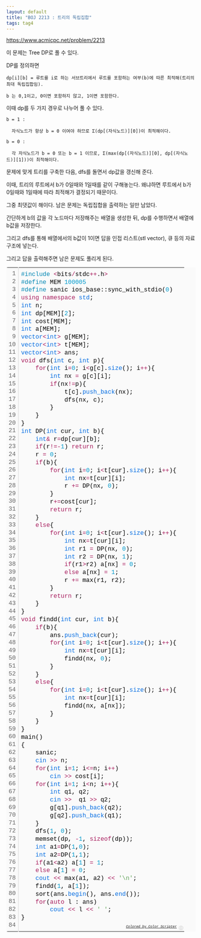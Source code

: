 ```yaml
---
layout: default
title: "BOJ 2213 : 트리의 독립집합"
tags: tag4
---
```


https://www.acmicpc.net/problem/2213

이 문제는 Tree DP로 풀 수 있다.

DP를 정의하면

    dp[i][b] = 루트를 i로 하는 서브트리에서 루트를 포함하는 여부(b)에 따른 최적해(트리의 최대 독립집합임).
  
    b 는 0,1이고, 0이면 포함하지 않고, 1이면 포함한다.

이때 dp를 두 가지 경우로 나누어 풀 수 있다.

    b = 1 :

      자식노드가 항상 b = 0 이여야 하므로 Σ(dp[(자식노드)][0])이 최적해이다.

    b = 0 :

      각 자식노드가 b = 0 또는 b = 1 이므로, Σ(max(dp[(자식노드)][0], dp[(자식노드)][1]))이 최적해이다.

문제에 맞게 트리를 구축한 다음, dfs를 돌면서 dp값을 갱신해 준다.

이때, 트리의 루트에서 b가 0일때와 1일때를 같이 구해놓는다. 왜냐하면 루트에서 b가 0일때와 1일때에 따라 최적해가 결정되기 때문이다.

그중 최댓값이 해이다. 남은 문제는 독립집합을 출력하는 일만 남았다.

간단하게 b의 값을 각 노드마다 저장해주는 배열을 생성한 뒤, dp를 수행하면서 배열에 b값을 저장한다.

그리고 dfs를 통해 배열에서의 b값이 1이면 답을 인접 리스트(stl vector), 큐 등의 자료구조에 넣는다.

그리고 답을 출력해주면 남은 문제도 풀리게 된다.

<div class="colorscripter-code" style="color:#010101;font-family:Consolas, 'Liberation Mono', Menlo, Courier, monospace !important; position:relative !important;overflow:auto"><table class="colorscripter-code-table" style="margin:0;padding:0;border:none;background-color:#fafafa;border-radius:4px;" cellspacing="0" cellpadding="0"><tr><td style="padding:6px;border-right:2px solid #e5e5e5"><div style="margin:0;padding:0;word-break:normal;text-align:right;color:#666;font-family:Consolas, 'Liberation Mono', Menlo, Courier, monospace !important;line-height:130%"><div style="line-height:130%">1</div><div style="line-height:130%">2</div><div style="line-height:130%">3</div><div style="line-height:130%">4</div><div style="line-height:130%">5</div><div style="line-height:130%">6</div><div style="line-height:130%">7</div><div style="line-height:130%">8</div><div style="line-height:130%">9</div><div style="line-height:130%">10</div><div style="line-height:130%">11</div><div style="line-height:130%">12</div><div style="line-height:130%">13</div><div style="line-height:130%">14</div><div style="line-height:130%">15</div><div style="line-height:130%">16</div><div style="line-height:130%">17</div><div style="line-height:130%">18</div><div style="line-height:130%">19</div><div style="line-height:130%">20</div><div style="line-height:130%">21</div><div style="line-height:130%">22</div><div style="line-height:130%">23</div><div style="line-height:130%">24</div><div style="line-height:130%">25</div><div style="line-height:130%">26</div><div style="line-height:130%">27</div><div style="line-height:130%">28</div><div style="line-height:130%">29</div><div style="line-height:130%">30</div><div style="line-height:130%">31</div><div style="line-height:130%">32</div><div style="line-height:130%">33</div><div style="line-height:130%">34</div><div style="line-height:130%">35</div><div style="line-height:130%">36</div><div style="line-height:130%">37</div><div style="line-height:130%">38</div><div style="line-height:130%">39</div><div style="line-height:130%">40</div><div style="line-height:130%">41</div><div style="line-height:130%">42</div><div style="line-height:130%">43</div><div style="line-height:130%">44</div><div style="line-height:130%">45</div><div style="line-height:130%">46</div><div style="line-height:130%">47</div><div style="line-height:130%">48</div><div style="line-height:130%">49</div><div style="line-height:130%">50</div><div style="line-height:130%">51</div><div style="line-height:130%">52</div><div style="line-height:130%">53</div><div style="line-height:130%">54</div><div style="line-height:130%">55</div><div style="line-height:130%">56</div><div style="line-height:130%">57</div><div style="line-height:130%">58</div><div style="line-height:130%">59</div><div style="line-height:130%">60</div><div style="line-height:130%">61</div><div style="line-height:130%">62</div><div style="line-height:130%">63</div><div style="line-height:130%">64</div><div style="line-height:130%">65</div><div style="line-height:130%">66</div><div style="line-height:130%">67</div><div style="line-height:130%">68</div><div style="line-height:130%">69</div><div style="line-height:130%">70</div><div style="line-height:130%">71</div><div style="line-height:130%">72</div><div style="line-height:130%">73</div><div style="line-height:130%">74</div><div style="line-height:130%">75</div><div style="line-height:130%">76</div><div style="line-height:130%">77</div><div style="line-height:130%">78</div><div style="line-height:130%">79</div><div style="line-height:130%">80</div><div style="line-height:130%">81</div><div style="line-height:130%">82</div><div style="line-height:130%">83</div><div style="line-height:130%">84</div></div></td><td style="padding:6px 0;text-align:left"><div style="margin:0;padding:0;color:#010101;font-family:Consolas, 'Liberation Mono', Menlo, Courier, monospace !important;line-height:130%"><div style="padding:0 6px; white-space:pre; line-height:130%"><span style="color:#0086b3">#include</span>&nbsp;<span style="color:#ff3399"></span><span style="color:#a71d5d">&lt;</span>bits<span style="color:#ff3399"></span><span style="color:#a71d5d">/</span>stdc<span style="color:#ff3399"></span><span style="color:#a71d5d">+</span><span style="color:#ff3399"></span><span style="color:#a71d5d">+</span>.h<span style="color:#ff3399"></span><span style="color:#a71d5d">&gt;</span></div><div style="padding:0 6px; white-space:pre; line-height:130%"><span style="color:#0086b3">#define</span>&nbsp;MEM&nbsp;<span style="color:#0099cc">100005</span></div><div style="padding:0 6px; white-space:pre; line-height:130%"><span style="color:#0086b3">#define</span>&nbsp;sanic&nbsp;ios_base::sync_with_stdio(<span style="color:#0099cc">0</span>)</div><div style="padding:0 6px; white-space:pre; line-height:130%"><span style="color:#a71d5d">using</span>&nbsp;<span style="color:#a71d5d">namespace</span>&nbsp;<span style="color:#066de2">std</span>;</div><div style="padding:0 6px; white-space:pre; line-height:130%"><span style="color:#066de2">int</span>&nbsp;n;</div><div style="padding:0 6px; white-space:pre; line-height:130%"><span style="color:#066de2">int</span>&nbsp;dp[MEM][<span style="color:#0099cc">2</span>];</div><div style="padding:0 6px; white-space:pre; line-height:130%"><span style="color:#066de2">int</span>&nbsp;cost[MEM];</div><div style="padding:0 6px; white-space:pre; line-height:130%"><span style="color:#066de2">int</span>&nbsp;a[MEM];</div><div style="padding:0 6px; white-space:pre; line-height:130%"><span style="color:#066de2">vector</span><span style="color:#a71d5d">&lt;</span><span style="color:#066de2">int</span><span style="color:#a71d5d">&gt;</span>&nbsp;g[MEM];</div><div style="padding:0 6px; white-space:pre; line-height:130%"><span style="color:#066de2">vector</span><span style="color:#a71d5d">&lt;</span><span style="color:#066de2">int</span><span style="color:#a71d5d">&gt;</span>&nbsp;t[MEM];</div><div style="padding:0 6px; white-space:pre; line-height:130%"><span style="color:#066de2">vector</span><span style="color:#a71d5d">&lt;</span><span style="color:#066de2">int</span><span style="color:#a71d5d">&gt;</span>&nbsp;ans;</div><div style="padding:0 6px; white-space:pre; line-height:130%"><span style="color:#a71d5d">void</span>&nbsp;dfs(<span style="color:#066de2">int</span>&nbsp;c,&nbsp;<span style="color:#066de2">int</span>&nbsp;p){</div><div style="padding:0 6px; white-space:pre; line-height:130%">&nbsp;&nbsp;&nbsp;&nbsp;<span style="color:#a71d5d">for</span>(<span style="color:#066de2">int</span>&nbsp;i<span style="color:#ff3399"></span><span style="color:#a71d5d">=</span><span style="color:#0099cc">0</span>;&nbsp;i<span style="color:#ff3399"></span><span style="color:#a71d5d">&lt;</span>g[c].<span style="color:#066de2">size</span>();&nbsp;i<span style="color:#ff3399"></span><span style="color:#a71d5d">+</span><span style="color:#ff3399"></span><span style="color:#a71d5d">+</span>){</div><div style="padding:0 6px; white-space:pre; line-height:130%">&nbsp;&nbsp;&nbsp;&nbsp;&nbsp;&nbsp;&nbsp;&nbsp;<span style="color:#066de2">int</span>&nbsp;nx&nbsp;<span style="color:#ff3399"></span><span style="color:#a71d5d">=</span>&nbsp;g[c][i];</div><div style="padding:0 6px; white-space:pre; line-height:130%">&nbsp;&nbsp;&nbsp;&nbsp;&nbsp;&nbsp;&nbsp;&nbsp;<span style="color:#a71d5d">if</span>(nx<span style="color:#ff3399"></span><span style="color:#a71d5d">!</span><span style="color:#ff3399"></span><span style="color:#a71d5d">=</span>p){</div><div style="padding:0 6px; white-space:pre; line-height:130%">&nbsp;&nbsp;&nbsp;&nbsp;&nbsp;&nbsp;&nbsp;&nbsp;&nbsp;&nbsp;&nbsp;&nbsp;t[c].<span style="color:#066de2">push_back</span>(nx);</div><div style="padding:0 6px; white-space:pre; line-height:130%">&nbsp;&nbsp;&nbsp;&nbsp;&nbsp;&nbsp;&nbsp;&nbsp;&nbsp;&nbsp;&nbsp;&nbsp;dfs(nx,&nbsp;c);</div><div style="padding:0 6px; white-space:pre; line-height:130%">&nbsp;&nbsp;&nbsp;&nbsp;&nbsp;&nbsp;&nbsp;&nbsp;}</div><div style="padding:0 6px; white-space:pre; line-height:130%">&nbsp;&nbsp;&nbsp;&nbsp;}</div><div style="padding:0 6px; white-space:pre; line-height:130%">}</div><div style="padding:0 6px; white-space:pre; line-height:130%"><span style="color:#066de2">int</span>&nbsp;DP(<span style="color:#066de2">int</span>&nbsp;cur,&nbsp;<span style="color:#066de2">int</span>&nbsp;b){</div><div style="padding:0 6px; white-space:pre; line-height:130%">&nbsp;&nbsp;&nbsp;&nbsp;<span style="color:#066de2">int</span><span style="color:#a71d5d">&amp;</span>&nbsp;r<span style="color:#ff3399"></span><span style="color:#a71d5d">=</span>dp[cur][b];</div><div style="padding:0 6px; white-space:pre; line-height:130%">&nbsp;&nbsp;&nbsp;&nbsp;<span style="color:#a71d5d">if</span>(r<span style="color:#ff3399"></span><span style="color:#a71d5d">!</span><span style="color:#ff3399"></span><span style="color:#a71d5d">=</span><span style="color:#ff3399"></span><span style="color:#a71d5d">-</span><span style="color:#0099cc">1</span>)&nbsp;<span style="color:#a71d5d">return</span>&nbsp;r;</div><div style="padding:0 6px; white-space:pre; line-height:130%">&nbsp;&nbsp;&nbsp;&nbsp;r&nbsp;<span style="color:#ff3399"></span><span style="color:#a71d5d">=</span>&nbsp;<span style="color:#0099cc">0</span>;</div><div style="padding:0 6px; white-space:pre; line-height:130%">&nbsp;&nbsp;&nbsp;&nbsp;<span style="color:#a71d5d">if</span>(b){</div><div style="padding:0 6px; white-space:pre; line-height:130%">&nbsp;&nbsp;&nbsp;&nbsp;&nbsp;&nbsp;&nbsp;&nbsp;<span style="color:#a71d5d">for</span>(<span style="color:#066de2">int</span>&nbsp;i<span style="color:#ff3399"></span><span style="color:#a71d5d">=</span><span style="color:#0099cc">0</span>;&nbsp;i<span style="color:#ff3399"></span><span style="color:#a71d5d">&lt;</span>t[cur].<span style="color:#066de2">size</span>();&nbsp;i<span style="color:#ff3399"></span><span style="color:#a71d5d">+</span><span style="color:#ff3399"></span><span style="color:#a71d5d">+</span>){</div><div style="padding:0 6px; white-space:pre; line-height:130%">&nbsp;&nbsp;&nbsp;&nbsp;&nbsp;&nbsp;&nbsp;&nbsp;&nbsp;&nbsp;&nbsp;&nbsp;<span style="color:#066de2">int</span>&nbsp;nx<span style="color:#ff3399"></span><span style="color:#a71d5d">=</span>t[cur][i];</div><div style="padding:0 6px; white-space:pre; line-height:130%">&nbsp;&nbsp;&nbsp;&nbsp;&nbsp;&nbsp;&nbsp;&nbsp;&nbsp;&nbsp;&nbsp;&nbsp;r&nbsp;<span style="color:#ff3399"></span><span style="color:#a71d5d">+</span><span style="color:#ff3399"></span><span style="color:#a71d5d">=</span>&nbsp;DP(nx,&nbsp;<span style="color:#0099cc">0</span>);</div><div style="padding:0 6px; white-space:pre; line-height:130%">&nbsp;&nbsp;&nbsp;&nbsp;&nbsp;&nbsp;&nbsp;&nbsp;}</div><div style="padding:0 6px; white-space:pre; line-height:130%">&nbsp;&nbsp;&nbsp;&nbsp;&nbsp;&nbsp;&nbsp;&nbsp;r<span style="color:#ff3399"></span><span style="color:#a71d5d">+</span><span style="color:#ff3399"></span><span style="color:#a71d5d">=</span>cost[cur];</div><div style="padding:0 6px; white-space:pre; line-height:130%">&nbsp;&nbsp;&nbsp;&nbsp;&nbsp;&nbsp;&nbsp;&nbsp;<span style="color:#a71d5d">return</span>&nbsp;r;</div><div style="padding:0 6px; white-space:pre; line-height:130%">&nbsp;&nbsp;&nbsp;&nbsp;}</div><div style="padding:0 6px; white-space:pre; line-height:130%">&nbsp;&nbsp;&nbsp;&nbsp;<span style="color:#a71d5d">else</span>{</div><div style="padding:0 6px; white-space:pre; line-height:130%">&nbsp;&nbsp;&nbsp;&nbsp;&nbsp;&nbsp;&nbsp;&nbsp;<span style="color:#a71d5d">for</span>(<span style="color:#066de2">int</span>&nbsp;i<span style="color:#ff3399"></span><span style="color:#a71d5d">=</span><span style="color:#0099cc">0</span>;&nbsp;i<span style="color:#ff3399"></span><span style="color:#a71d5d">&lt;</span>t[cur].<span style="color:#066de2">size</span>();&nbsp;i<span style="color:#ff3399"></span><span style="color:#a71d5d">+</span><span style="color:#ff3399"></span><span style="color:#a71d5d">+</span>){</div><div style="padding:0 6px; white-space:pre; line-height:130%">&nbsp;&nbsp;&nbsp;&nbsp;&nbsp;&nbsp;&nbsp;&nbsp;&nbsp;&nbsp;&nbsp;&nbsp;<span style="color:#066de2">int</span>&nbsp;nx<span style="color:#ff3399"></span><span style="color:#a71d5d">=</span>t[cur][i];</div><div style="padding:0 6px; white-space:pre; line-height:130%">&nbsp;&nbsp;&nbsp;&nbsp;&nbsp;&nbsp;&nbsp;&nbsp;&nbsp;&nbsp;&nbsp;&nbsp;<span style="color:#066de2">int</span>&nbsp;r1&nbsp;<span style="color:#ff3399"></span><span style="color:#a71d5d">=</span>&nbsp;DP(nx,&nbsp;<span style="color:#0099cc">0</span>);</div><div style="padding:0 6px; white-space:pre; line-height:130%">&nbsp;&nbsp;&nbsp;&nbsp;&nbsp;&nbsp;&nbsp;&nbsp;&nbsp;&nbsp;&nbsp;&nbsp;<span style="color:#066de2">int</span>&nbsp;r2&nbsp;<span style="color:#ff3399"></span><span style="color:#a71d5d">=</span>&nbsp;DP(nx,&nbsp;<span style="color:#0099cc">1</span>);</div><div style="padding:0 6px; white-space:pre; line-height:130%">&nbsp;&nbsp;&nbsp;&nbsp;&nbsp;&nbsp;&nbsp;&nbsp;&nbsp;&nbsp;&nbsp;&nbsp;<span style="color:#a71d5d">if</span>(r1<span style="color:#ff3399"></span><span style="color:#a71d5d">&gt;</span>r2)&nbsp;a[nx]&nbsp;<span style="color:#ff3399"></span><span style="color:#a71d5d">=</span>&nbsp;<span style="color:#0099cc">0</span>;</div><div style="padding:0 6px; white-space:pre; line-height:130%">&nbsp;&nbsp;&nbsp;&nbsp;&nbsp;&nbsp;&nbsp;&nbsp;&nbsp;&nbsp;&nbsp;&nbsp;<span style="color:#a71d5d">else</span>&nbsp;a[nx]&nbsp;<span style="color:#ff3399"></span><span style="color:#a71d5d">=</span>&nbsp;<span style="color:#0099cc">1</span>;</div><div style="padding:0 6px; white-space:pre; line-height:130%">&nbsp;&nbsp;&nbsp;&nbsp;&nbsp;&nbsp;&nbsp;&nbsp;&nbsp;&nbsp;&nbsp;&nbsp;r&nbsp;<span style="color:#ff3399"></span><span style="color:#a71d5d">+</span><span style="color:#ff3399"></span><span style="color:#a71d5d">=</span>&nbsp;max(r1,&nbsp;r2);</div><div style="padding:0 6px; white-space:pre; line-height:130%">&nbsp;&nbsp;&nbsp;&nbsp;&nbsp;&nbsp;&nbsp;&nbsp;}</div><div style="padding:0 6px; white-space:pre; line-height:130%">&nbsp;&nbsp;&nbsp;&nbsp;&nbsp;&nbsp;&nbsp;&nbsp;<span style="color:#a71d5d">return</span>&nbsp;r;</div><div style="padding:0 6px; white-space:pre; line-height:130%">&nbsp;&nbsp;&nbsp;&nbsp;}</div><div style="padding:0 6px; white-space:pre; line-height:130%">}</div><div style="padding:0 6px; white-space:pre; line-height:130%"><span style="color:#a71d5d">void</span>&nbsp;findd(<span style="color:#066de2">int</span>&nbsp;cur,&nbsp;<span style="color:#066de2">int</span>&nbsp;b){</div><div style="padding:0 6px; white-space:pre; line-height:130%">&nbsp;&nbsp;&nbsp;&nbsp;<span style="color:#a71d5d">if</span>(b){</div><div style="padding:0 6px; white-space:pre; line-height:130%">&nbsp;&nbsp;&nbsp;&nbsp;&nbsp;&nbsp;&nbsp;&nbsp;ans.<span style="color:#066de2">push_back</span>(cur);</div><div style="padding:0 6px; white-space:pre; line-height:130%">&nbsp;&nbsp;&nbsp;&nbsp;&nbsp;&nbsp;&nbsp;&nbsp;<span style="color:#a71d5d">for</span>(<span style="color:#066de2">int</span>&nbsp;i<span style="color:#ff3399"></span><span style="color:#a71d5d">=</span><span style="color:#0099cc">0</span>;&nbsp;i<span style="color:#ff3399"></span><span style="color:#a71d5d">&lt;</span>t[cur].<span style="color:#066de2">size</span>();&nbsp;i<span style="color:#ff3399"></span><span style="color:#a71d5d">+</span><span style="color:#ff3399"></span><span style="color:#a71d5d">+</span>){</div><div style="padding:0 6px; white-space:pre; line-height:130%">&nbsp;&nbsp;&nbsp;&nbsp;&nbsp;&nbsp;&nbsp;&nbsp;&nbsp;&nbsp;&nbsp;&nbsp;<span style="color:#066de2">int</span>&nbsp;nx<span style="color:#ff3399"></span><span style="color:#a71d5d">=</span>t[cur][i];</div><div style="padding:0 6px; white-space:pre; line-height:130%">&nbsp;&nbsp;&nbsp;&nbsp;&nbsp;&nbsp;&nbsp;&nbsp;&nbsp;&nbsp;&nbsp;&nbsp;findd(nx,&nbsp;<span style="color:#0099cc">0</span>);</div><div style="padding:0 6px; white-space:pre; line-height:130%">&nbsp;&nbsp;&nbsp;&nbsp;&nbsp;&nbsp;&nbsp;&nbsp;}</div><div style="padding:0 6px; white-space:pre; line-height:130%">&nbsp;&nbsp;&nbsp;&nbsp;}</div><div style="padding:0 6px; white-space:pre; line-height:130%">&nbsp;&nbsp;&nbsp;&nbsp;<span style="color:#a71d5d">else</span>{</div><div style="padding:0 6px; white-space:pre; line-height:130%">&nbsp;&nbsp;&nbsp;&nbsp;&nbsp;&nbsp;&nbsp;&nbsp;<span style="color:#a71d5d">for</span>(<span style="color:#066de2">int</span>&nbsp;i<span style="color:#ff3399"></span><span style="color:#a71d5d">=</span><span style="color:#0099cc">0</span>;&nbsp;i<span style="color:#ff3399"></span><span style="color:#a71d5d">&lt;</span>t[cur].<span style="color:#066de2">size</span>();&nbsp;i<span style="color:#ff3399"></span><span style="color:#a71d5d">+</span><span style="color:#ff3399"></span><span style="color:#a71d5d">+</span>){</div><div style="padding:0 6px; white-space:pre; line-height:130%">&nbsp;&nbsp;&nbsp;&nbsp;&nbsp;&nbsp;&nbsp;&nbsp;&nbsp;&nbsp;&nbsp;&nbsp;<span style="color:#066de2">int</span>&nbsp;nx<span style="color:#ff3399"></span><span style="color:#a71d5d">=</span>t[cur][i];</div><div style="padding:0 6px; white-space:pre; line-height:130%">&nbsp;&nbsp;&nbsp;&nbsp;&nbsp;&nbsp;&nbsp;&nbsp;&nbsp;&nbsp;&nbsp;&nbsp;findd(nx,&nbsp;a[nx]);</div><div style="padding:0 6px; white-space:pre; line-height:130%">&nbsp;&nbsp;&nbsp;&nbsp;&nbsp;&nbsp;&nbsp;&nbsp;}</div><div style="padding:0 6px; white-space:pre; line-height:130%">&nbsp;&nbsp;&nbsp;&nbsp;}</div><div style="padding:0 6px; white-space:pre; line-height:130%">}</div><div style="padding:0 6px; white-space:pre; line-height:130%">main()</div><div style="padding:0 6px; white-space:pre; line-height:130%">{</div><div style="padding:0 6px; white-space:pre; line-height:130%">&nbsp;&nbsp;&nbsp;&nbsp;sanic;</div><div style="padding:0 6px; white-space:pre; line-height:130%">&nbsp;&nbsp;&nbsp;&nbsp;<span style="color:#066de2">cin</span>&nbsp;<span style="color:#ff3399"></span><span style="color:#a71d5d">&gt;</span><span style="color:#ff3399"></span><span style="color:#a71d5d">&gt;</span>&nbsp;n;</div><div style="padding:0 6px; white-space:pre; line-height:130%">&nbsp;&nbsp;&nbsp;&nbsp;<span style="color:#a71d5d">for</span>(<span style="color:#066de2">int</span>&nbsp;i<span style="color:#ff3399"></span><span style="color:#a71d5d">=</span><span style="color:#0099cc">1</span>;&nbsp;i<span style="color:#ff3399"></span><span style="color:#a71d5d">&lt;</span><span style="color:#ff3399"></span><span style="color:#a71d5d">=</span>n;&nbsp;i<span style="color:#ff3399"></span><span style="color:#a71d5d">+</span><span style="color:#ff3399"></span><span style="color:#a71d5d">+</span>)</div><div style="padding:0 6px; white-space:pre; line-height:130%">&nbsp;&nbsp;&nbsp;&nbsp;&nbsp;&nbsp;&nbsp;&nbsp;<span style="color:#066de2">cin</span>&nbsp;<span style="color:#ff3399"></span><span style="color:#a71d5d">&gt;</span><span style="color:#ff3399"></span><span style="color:#a71d5d">&gt;</span>&nbsp;cost[i];</div><div style="padding:0 6px; white-space:pre; line-height:130%">&nbsp;&nbsp;&nbsp;&nbsp;<span style="color:#a71d5d">for</span>(<span style="color:#066de2">int</span>&nbsp;i<span style="color:#ff3399"></span><span style="color:#a71d5d">=</span><span style="color:#0099cc">1</span>;&nbsp;i<span style="color:#ff3399"></span><span style="color:#a71d5d">&lt;</span>n;&nbsp;i<span style="color:#ff3399"></span><span style="color:#a71d5d">+</span><span style="color:#ff3399"></span><span style="color:#a71d5d">+</span>){</div><div style="padding:0 6px; white-space:pre; line-height:130%">&nbsp;&nbsp;&nbsp;&nbsp;&nbsp;&nbsp;&nbsp;&nbsp;<span style="color:#066de2">int</span>&nbsp;q1,&nbsp;q2;</div><div style="padding:0 6px; white-space:pre; line-height:130%">&nbsp;&nbsp;&nbsp;&nbsp;&nbsp;&nbsp;&nbsp;&nbsp;<span style="color:#066de2">cin</span>&nbsp;<span style="color:#ff3399"></span><span style="color:#a71d5d">&gt;</span><span style="color:#ff3399"></span><span style="color:#a71d5d">&gt;</span>&nbsp;&nbsp;q1&nbsp;<span style="color:#ff3399"></span><span style="color:#a71d5d">&gt;</span><span style="color:#ff3399"></span><span style="color:#a71d5d">&gt;</span>&nbsp;q2;</div><div style="padding:0 6px; white-space:pre; line-height:130%">&nbsp;&nbsp;&nbsp;&nbsp;&nbsp;&nbsp;&nbsp;&nbsp;g[q1].<span style="color:#066de2">push_back</span>(q2);</div><div style="padding:0 6px; white-space:pre; line-height:130%">&nbsp;&nbsp;&nbsp;&nbsp;&nbsp;&nbsp;&nbsp;&nbsp;g[q2].<span style="color:#066de2">push_back</span>(q1);</div><div style="padding:0 6px; white-space:pre; line-height:130%">&nbsp;&nbsp;&nbsp;&nbsp;}</div><div style="padding:0 6px; white-space:pre; line-height:130%">&nbsp;&nbsp;&nbsp;&nbsp;dfs(<span style="color:#0099cc">1</span>,&nbsp;<span style="color:#0099cc">0</span>);</div><div style="padding:0 6px; white-space:pre; line-height:130%">&nbsp;&nbsp;&nbsp;&nbsp;memset(dp,&nbsp;<span style="color:#ff3399"></span><span style="color:#a71d5d">-</span><span style="color:#0099cc">1</span>,&nbsp;<span style="color:#a71d5d">sizeof</span>(dp));</div><div style="padding:0 6px; white-space:pre; line-height:130%">&nbsp;&nbsp;&nbsp;&nbsp;<span style="color:#066de2">int</span>&nbsp;a1<span style="color:#ff3399"></span><span style="color:#a71d5d">=</span>DP(<span style="color:#0099cc">1</span>,<span style="color:#0099cc">0</span>);</div><div style="padding:0 6px; white-space:pre; line-height:130%">&nbsp;&nbsp;&nbsp;&nbsp;<span style="color:#066de2">int</span>&nbsp;a2<span style="color:#ff3399"></span><span style="color:#a71d5d">=</span>DP(<span style="color:#0099cc">1</span>,<span style="color:#0099cc">1</span>);</div><div style="padding:0 6px; white-space:pre; line-height:130%">&nbsp;&nbsp;&nbsp;&nbsp;<span style="color:#a71d5d">if</span>(a1<span style="color:#ff3399"></span><span style="color:#a71d5d">&lt;</span>a2)&nbsp;a[<span style="color:#0099cc">1</span>]&nbsp;<span style="color:#ff3399"></span><span style="color:#a71d5d">=</span>&nbsp;<span style="color:#0099cc">1</span>;</div><div style="padding:0 6px; white-space:pre; line-height:130%">&nbsp;&nbsp;&nbsp;&nbsp;<span style="color:#a71d5d">else</span>&nbsp;a[<span style="color:#0099cc">1</span>]&nbsp;<span style="color:#ff3399"></span><span style="color:#a71d5d">=</span>&nbsp;<span style="color:#0099cc">0</span>;</div><div style="padding:0 6px; white-space:pre; line-height:130%">&nbsp;&nbsp;&nbsp;&nbsp;<span style="color:#066de2">cout</span>&nbsp;<span style="color:#ff3399"></span><span style="color:#a71d5d">&lt;</span><span style="color:#ff3399"></span><span style="color:#a71d5d">&lt;</span>&nbsp;max(a1,&nbsp;a2)&nbsp;<span style="color:#ff3399"></span><span style="color:#a71d5d">&lt;</span><span style="color:#ff3399"></span><span style="color:#a71d5d">&lt;</span>&nbsp;<span style="color:#63a35c">'\n'</span>;</div><div style="padding:0 6px; white-space:pre; line-height:130%">&nbsp;&nbsp;&nbsp;&nbsp;findd(<span style="color:#0099cc">1</span>,&nbsp;a[<span style="color:#0099cc">1</span>]);</div><div style="padding:0 6px; white-space:pre; line-height:130%">&nbsp;&nbsp;&nbsp;&nbsp;sort(ans.<span style="color:#066de2">begin</span>(),&nbsp;ans.<span style="color:#066de2">end</span>());</div><div style="padding:0 6px; white-space:pre; line-height:130%">&nbsp;&nbsp;&nbsp;&nbsp;<span style="color:#a71d5d">for</span>(<span style="color:#a71d5d">auto</span>&nbsp;l&nbsp;:&nbsp;ans)</div><div style="padding:0 6px; white-space:pre; line-height:130%">&nbsp;&nbsp;&nbsp;&nbsp;&nbsp;&nbsp;&nbsp;&nbsp;<span style="color:#066de2">cout</span>&nbsp;<span style="color:#ff3399"></span><span style="color:#a71d5d">&lt;</span><span style="color:#ff3399"></span><span style="color:#a71d5d">&lt;</span>&nbsp;l&nbsp;<span style="color:#ff3399"></span><span style="color:#a71d5d">&lt;</span><span style="color:#ff3399"></span><span style="color:#a71d5d">&lt;</span>&nbsp;<span style="color:#63a35c">'&nbsp;'</span>;</div><div style="padding:0 6px; white-space:pre; line-height:130%">}</div><div style="padding:0 6px; white-space:pre; line-height:130%">&nbsp;</div></div><div style="text-align:right;margin-top:-13px;margin-right:5px;font-size:9px;font-style:italic"><a href="http://colorscripter.com/info#e" target="_blank" style="color:#e5e5e5text-decoration:none">Colored by Color Scripter</a></div></td><td style="vertical-align:bottom;padding:0 2px 4px 0"><a href="http://colorscripter.com/info#e" target="_blank" style="text-decoration:none;color:white"><span style="font-size:9px;word-break:normal;background-color:#e5e5e5;color:white;border-radius:10px;padding:1px">cs</span></a></td></tr></table></div>
